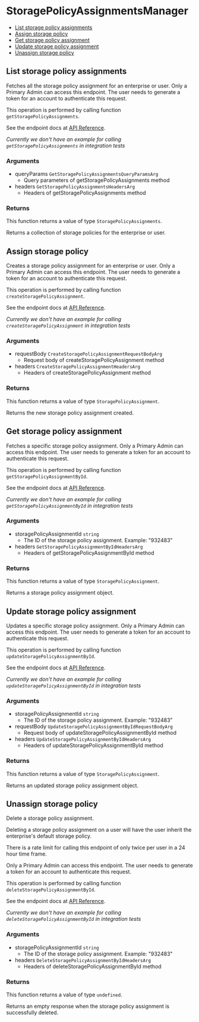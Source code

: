 # StoragePolicyAssignmentsManager

- [List storage policy assignments](#list-storage-policy-assignments)
- [Assign storage policy](#assign-storage-policy)
- [Get storage policy assignment](#get-storage-policy-assignment)
- [Update storage policy assignment](#update-storage-policy-assignment)
- [Unassign storage policy](#unassign-storage-policy)

## List storage policy assignments

Fetches all the storage policy assignment for an enterprise or user.
Only a Primary Admin can access this endpoint. The user
needs to generate a token for an account to authenticate this request.

This operation is performed by calling function `getStoragePolicyAssignments`.

See the endpoint docs at
[API Reference](https://developer.box.com/reference/get-storage-policy-assignments/).

_Currently we don't have an example for calling `getStoragePolicyAssignments` in integration tests_

### Arguments

- queryParams `GetStoragePolicyAssignmentsQueryParamsArg`
  - Query parameters of getStoragePolicyAssignments method
- headers `GetStoragePolicyAssignmentsHeadersArg`
  - Headers of getStoragePolicyAssignments method

### Returns

This function returns a value of type `StoragePolicyAssignments`.

Returns a collection of storage policies for
the enterprise or user.

## Assign storage policy

Creates a storage policy assignment for an enterprise or user.
Only a Primary Admin can access this endpoint. The user
needs to generate a token for an account to authenticate this request.

This operation is performed by calling function `createStoragePolicyAssignment`.

See the endpoint docs at
[API Reference](https://developer.box.com/reference/post-storage-policy-assignments/).

_Currently we don't have an example for calling `createStoragePolicyAssignment` in integration tests_

### Arguments

- requestBody `CreateStoragePolicyAssignmentRequestBodyArg`
  - Request body of createStoragePolicyAssignment method
- headers `CreateStoragePolicyAssignmentHeadersArg`
  - Headers of createStoragePolicyAssignment method

### Returns

This function returns a value of type `StoragePolicyAssignment`.

Returns the new storage policy assignment created.

## Get storage policy assignment

Fetches a specific storage policy assignment. Only a Primary Admin can access this endpoint. The user needs to generate a token for an account to authenticate this request.

This operation is performed by calling function `getStoragePolicyAssignmentById`.

See the endpoint docs at
[API Reference](https://developer.box.com/reference/get-storage-policy-assignments-id/).

_Currently we don't have an example for calling `getStoragePolicyAssignmentById` in integration tests_

### Arguments

- storagePolicyAssignmentId `string`
  - The ID of the storage policy assignment. Example: "932483"
- headers `GetStoragePolicyAssignmentByIdHeadersArg`
  - Headers of getStoragePolicyAssignmentById method

### Returns

This function returns a value of type `StoragePolicyAssignment`.

Returns a storage policy assignment object.

## Update storage policy assignment

Updates a specific storage policy assignment. Only a Primary Admin can access this endpoint. The user needs to generate a token for an account to authenticate this request.

This operation is performed by calling function `updateStoragePolicyAssignmentById`.

See the endpoint docs at
[API Reference](https://developer.box.com/reference/put-storage-policy-assignments-id/).

_Currently we don't have an example for calling `updateStoragePolicyAssignmentById` in integration tests_

### Arguments

- storagePolicyAssignmentId `string`
  - The ID of the storage policy assignment. Example: "932483"
- requestBody `UpdateStoragePolicyAssignmentByIdRequestBodyArg`
  - Request body of updateStoragePolicyAssignmentById method
- headers `UpdateStoragePolicyAssignmentByIdHeadersArg`
  - Headers of updateStoragePolicyAssignmentById method

### Returns

This function returns a value of type `StoragePolicyAssignment`.

Returns an updated storage policy assignment object.

## Unassign storage policy

Delete a storage policy assignment.

Deleting a storage policy assignment on a user
will have the user inherit the enterprise's default
storage policy.

There is a rate limit for calling this endpoint of only
twice per user in a 24 hour time frame.

Only a Primary Admin can access this endpoint. The user
needs to generate a token for an account to authenticate this request.

This operation is performed by calling function `deleteStoragePolicyAssignmentById`.

See the endpoint docs at
[API Reference](https://developer.box.com/reference/delete-storage-policy-assignments-id/).

_Currently we don't have an example for calling `deleteStoragePolicyAssignmentById` in integration tests_

### Arguments

- storagePolicyAssignmentId `string`
  - The ID of the storage policy assignment. Example: "932483"
- headers `DeleteStoragePolicyAssignmentByIdHeadersArg`
  - Headers of deleteStoragePolicyAssignmentById method

### Returns

This function returns a value of type `undefined`.

Returns an empty response when the storage policy
assignment is successfully deleted.
